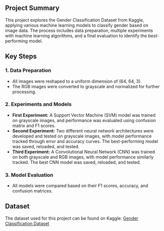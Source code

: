 ## Project Summary

This project explores the Gender Classification Dataset from Kaggle, applying various machine learning models to classify gender based on image data. The process includes data preparation, multiple experiments with machine learning algorithms, and a final evaluation to identify the best-performing model.

## Key Steps
### 1. Data Preparation

* All images were reshaped to a uniform dimension of (64, 64, 3).
* The RGB images were converted to grayscale and normalized for further processing.

### 2. Experiments and Models

* **First Experiment:** A Support Vector Machine (SVM) model was trained on grayscale images, and performance was evaluated using confusion matrix and F1 scores.
* **Second Experiment:** Two different neural network architectures were developed and tested on grayscale images, with model performance tracked through error and accuracy curves. The best-performing model was saved, reloaded, and tested.
* **Third Experiment:** A Convolutional Neural Network (CNN) was trained on both grayscale and RGB images, with model performance similarly tracked. The best CNN model was saved, reloaded, and tested.

### 3. Model Evaluation

* All models were compared based on their F1 scores, accuracy, and confusion matrices.

## Dataset

The dataset used for this project can be found on Kaggle:
[Gender Classification Dataset](https://www.kaggle.com/datasets/cashutosh/gender-classification-dataset)
